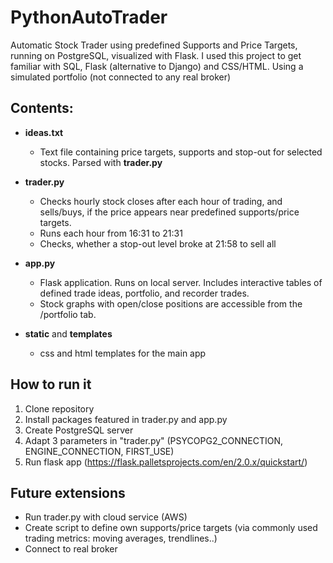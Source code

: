 # PythonAutoTrader
Automatic Stock Trader using predefined Supports and Price Targets, running on PostgreSQL, visualized with Flask.
I used this project to get familiar with SQL, Flask (alternative to Django) and CSS/HTML.
Using a simulated portfolio (not connected to any real broker)

## Contents:

- **ideas.txt**
    - Text file containing price targets, supports and stop-out for selected stocks. Parsed with **trader.py**

-  **trader.py** 
    - Checks hourly stock closes after each hour of trading, and sells/buys, if the price appears near predefined supports/price targets.
    - Runs each hour from 16:31 to 21:31
    - Checks, whether a stop-out level broke at 21:58 to sell all
    
- **app.py**
    - Flask application. Runs on local server. Includes interactive tables of defined trade ideas, portfolio, and recorder trades.
    - Stock graphs with open/close positions are accessible from the /portfolio tab. 
- **static** and **templates**
    - css and html templates for the main app

## How to run it
1. Clone repository
2. Install packages featured in trader.py and app.py
3. Create PostgreSQL server
4. Adapt 3 parameters in "trader.py" (PSYCOPG2_CONNECTION, ENGINE_CONNECTION, FIRST_USE)
5. Run flask app (https://flask.palletsprojects.com/en/2.0.x/quickstart/)

## Future extensions
- Run trader.py with cloud service (AWS)
- Create script to define own supports/price targets (via commonly used trading metrics: moving averages, trendlines..)
- Connect to real broker

